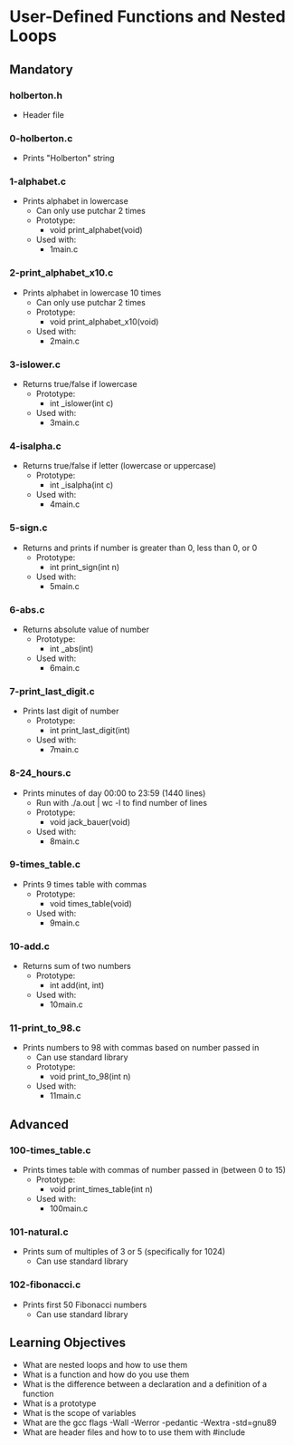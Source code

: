 # User-Defined Functions and Nested Loops

## Mandatory

### holberton.h
- Header file

### 0-holberton.c
- Prints "Holberton" string

### 1-alphabet.c
- Prints alphabet in lowercase
    - Can only use putchar 2 times
    - Prototype:
        - void print_alphabet(void)
    - Used with:
        - 1main.c

### 2-print_alphabet_x10.c
- Prints alphabet in lowercase 10 times
    - Can only use putchar 2 times
    - Prototype:
        - void print_alphabet_x10(void)
    - Used with:
        - 2main.c

### 3-islower.c
- Returns true/false if lowercase
    - Prototype:
        - int _islower(int c)
    - Used with:
        - 3main.c

### 4-isalpha.c
- Returns true/false if letter (lowercase or uppercase)
    - Prototype:
        - int _isalpha(int c)
    - Used with:
        - 4main.c

### 5-sign.c
- Returns and prints if number is greater than 0, less than 0, or 0
    - Prototype:
        - int print_sign(int n)
    - Used with:
        - 5main.c

### 6-abs.c
- Returns absolute value of number
    - Prototype:
        - int _abs(int)
    - Used with:
        - 6main.c

### 7-print_last_digit.c
- Prints last digit of number
    - Prototype:
        - int print_last_digit(int)
    - Used with:
        - 7main.c

### 8-24_hours.c
- Prints minutes of day 00:00 to 23:59 (1440 lines)
    - Run with ./a.out | wc -l to find number of lines
    - Prototype:
        - void jack_bauer(void)
    - Used with:
        - 8main.c

### 9-times_table.c
- Prints 9 times table with commas
    - Prototype:
        - void times_table(void)
    - Used with:
        - 9main.c

### 10-add.c
- Returns sum of two numbers
    - Prototype:
        - int add(int, int)
    - Used with:
        - 10main.c

### 11-print_to_98.c
- Prints numbers to 98 with commas based on number passed in
    - Can use standard library
    - Prototype:
        - void print_to_98(int n)
    - Used with:
        - 11main.c
        
## Advanced

### 100-times_table.c
- Prints times table with commas of number passed in (between 0 to 15)
    - Prototype:
        - void print_times_table(int n)
    - Used with:
        - 100main.c

### 101-natural.c
- Prints sum of multiples of 3 or 5 (specifically for 1024)
    - Can use standard library

### 102-fibonacci.c
- Prints first 50 Fibonacci numbers
    - Can use standard library

## Learning Objectives
- What are nested loops and how to use them
- What is a function and how do you use them
- What is the difference between a declaration and a definition of a function
- What is a prototype
- What is the scope of variables
- What are the gcc flags -Wall -Werror -pedantic -Wextra -std=gnu89
- What are header files and how to to use them with #include
